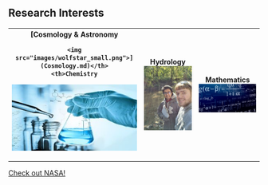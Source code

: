 ## Research Interests

<table style="width:100%">
  <tr>
    <th>[Cosmology & Astronomy

    <img src="images/wolfstar_small.png">](Cosmology.md)</th>
    <th>Chemistry
<img src="images/Chem_small.jpg"> </th>
    <th>Hydrology
<img src="images/hydrology_small.jpg"> </th>
    <th>Mathematics
<img src="images/Math_small.jpg"> </th>
  </tr>
</table>

  
<a href="http://nasa.gov">Check out NASA!</a></th>



